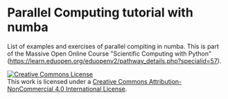 # Parallel Computing tutorial with numba

List of examples and exercises of parallel compiting in numba. 
This is part of the Massive Open Online Course "Scientific Computing with Python"
(https://learn.eduopen.org/eduopenv2/pathway_details.php?specialid=57).

<a rel="license" href="http://creativecommons.org/licenses/by-nc/4.0/"><img alt="Creative Commons License" style="border-width:0" src="https://i.creativecommons.org/l/by-nc/4.0/88x31.png" /></a><br />This work is licensed under a <a rel="license" href="http://creativecommons.org/licenses/by-nc/4.0/">Creative Commons Attribution-NonCommercial 4.0 International License</a>.
